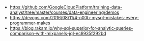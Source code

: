 - https://github.com/GoogleCloudPlatform/training-data-analyst/tree/master/courses/data-engineering/demos
- https://devops.com/2016/08/11/4-n00b-mysql-mistakes-every-programmer-makes
- https://blog.rakam.io/why-sql-superior-for-analytic-queries-comparison-with-mixpanels-jql-ec9935f292bd
